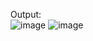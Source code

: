 Output:
<br>
![image](https://github.com/PriyanshiNegi01/Computer-Networks/assets/121029180/23f12155-c779-48a4-af6b-28a41170ab95)
![image](https://github.com/PriyanshiNegi01/Computer-Networks/assets/121029180/2831b7df-efae-453f-92d5-430706846174)
